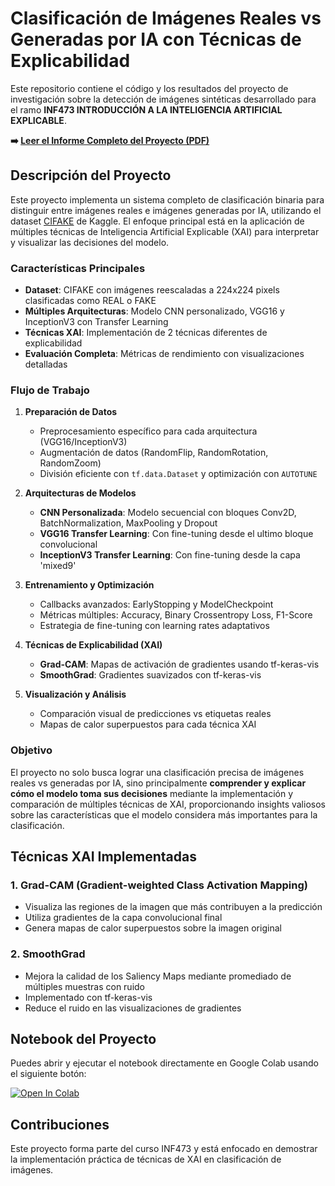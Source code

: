 # Clasificación de Imágenes Reales vs Generadas por IA con Técnicas de Explicabilidad

Este repositorio contiene el código y los resultados del proyecto de investigación sobre la detección de imágenes sintéticas desarrollado para el ramo **INF473 INTRODUCCIÓN A LA INTELIGENCIA ARTIFICIAL EXPLICABLE**.

**➡️ [Leer el Informe Completo del Proyecto (PDF)](https://usmcl-my.sharepoint.com/:b:/g/personal/santiago_anwandter_usm_cl/EfBlXOpQMe9KuUcKAlu6gmsB9gBThs9-kFH_p3zzKDrgKQ?e=mw4IIL)**

## Descripción del Proyecto

Este proyecto implementa un sistema completo de clasificación binaria para distinguir entre imágenes reales e imágenes generadas por IA, utilizando el dataset [CIFAKE](https://www.kaggle.com/datasets/birdy654/cifake-real-and-ai-generated-synthetic-images) de Kaggle. El enfoque principal está en la aplicación de múltiples técnicas de Inteligencia Artificial Explicable (XAI) para interpretar y visualizar las decisiones del modelo.

### Características Principales

- **Dataset**: CIFAKE con imágenes reescaladas a 224x224 pixels clasificadas como REAL o FAKE
- **Múltiples Arquitecturas**: Modelo CNN personalizado, VGG16 y InceptionV3 con Transfer Learning
- **Técnicas XAI**: Implementación de 2 técnicas diferentes de explicabilidad
- **Evaluación Completa**: Métricas de rendimiento con visualizaciones detalladas

### Flujo de Trabajo

1. **Preparación de Datos**
   - Preprocesamiento específico para cada arquitectura (VGG16/InceptionV3)
   - Augmentación de datos (RandomFlip, RandomRotation, RandomZoom)
   - División eficiente con `tf.data.Dataset` y optimización con `AUTOTUNE`

2. **Arquitecturas de Modelos**
   - **CNN Personalizada**: Modelo secuencial con bloques Conv2D, BatchNormalization, MaxPooling y Dropout
   - **VGG16 Transfer Learning**: Con fine-tuning desde el ultimo bloque convolucional
   - **InceptionV3 Transfer Learning**: Con fine-tuning desde la capa 'mixed9'

3. **Entrenamiento y Optimización**
   - Callbacks avanzados: EarlyStopping y ModelCheckpoint
   - Métricas múltiples: Accuracy, Binary Crossentropy Loss, F1-Score
   - Estrategia de fine-tuning con learning rates adaptativos

4. **Técnicas de Explicabilidad (XAI)**
   - **Grad-CAM**: Mapas de activación de gradientes usando tf-keras-vis
   - **SmoothGrad**: Gradientes suavizados con tf-keras-vis

5. **Visualización y Análisis**
   - Comparación visual de predicciones vs etiquetas reales
   - Mapas de calor superpuestos para cada técnica XAI

### Objetivo

El proyecto no solo busca lograr una clasificación precisa de imágenes reales vs generadas por IA, sino principalmente **comprender y explicar cómo el modelo toma sus decisiones** mediante la implementación y comparación de múltiples técnicas de XAI, proporcionando insights valiosos sobre las características que el modelo considera más importantes para la clasificación.

## Técnicas XAI Implementadas

### 1. Grad-CAM (Gradient-weighted Class Activation Mapping)
- Visualiza las regiones de la imagen que más contribuyen a la predicción
- Utiliza gradientes de la capa convolucional final
- Genera mapas de calor superpuestos sobre la imagen original

### 2. SmoothGrad
- Mejora la calidad de los Saliency Maps mediante promediado de múltiples muestras con ruido
- Implementado con tf-keras-vis
- Reduce el ruido en las visualizaciones de gradientes

## Notebook del Proyecto

Puedes abrir y ejecutar el notebook directamente en Google Colab usando el siguiente botón:

[![Open In Colab](https://colab.research.google.com/assets/colab-badge.svg)](https://colab.research.google.com/github/santii0135/proyecto_xai/blob/main/Proyecto_XAI.ipynb)

## Contribuciones

Este proyecto forma parte del curso INF473 y está enfocado en demostrar la implementación práctica de técnicas de XAI en clasificación de imágenes. 
